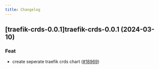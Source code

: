 ```yaml
---
title: Changelog
---
```




## [traefik-crds-0.0.1]traefik-crds-0.0.1 (2024-03-10)

### Feat



- create seperate traefik crds chart ([#18969](https://github.com/truecharts/charts/issues/18969))